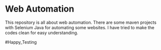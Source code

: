 # Web Automation 
 This repository is all about web automation. There are some maven projects with Selenium Java for automating some websites. I have tried to make the codes clean for easy understanding. 
 
 #Happy_Testing

